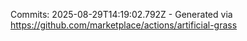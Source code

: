 Commits: 2025-08-29T14:19:02.792Z - Generated via https://github.com/marketplace/actions/artificial-grass
<br>

